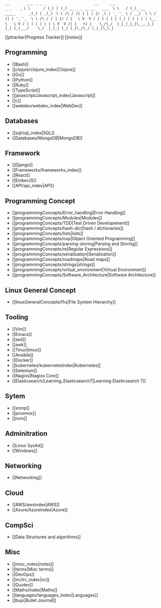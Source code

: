   `__        ___ _ _ _                      __     ___                   _ _    _`
  `\ \      / (_) | (_) __ _ _ __ __   ___  \ \   / (_)_ __ _____      _(_) | _(_)`
  ` \ \ /\ / /| | | | |/ _\ | '_ '_ \ / __|  \ \ / /| | '_ '_  \ \ /\ / / | |/ / |`
  `  \ V  V / | | | | | (_| | | | | | \__ \   \ V / | | | | | | \ V  V /| |   <| |`
  `   \_/\_/  |_|_|_|_|\__,_|_| |_| |_|___/    \_/  |_|_| |_| |_|\_/\_/ |_|_|\_\_|`

[[ptracker|Progress Tracker]]
[[notes]]

 ## Programming 
  * [[Bash]]
  * [[clojure/clojure_index|Clojure]]
  * [[Go]]
  * [[Python]]
  * [[Ruby]]
  * [[TypeScript]]
  * [[javascript/Javascript_index|Javascript]]
  * [[c]]
  * [[webdev/webdev_index|WebDev]]

 ## Databases
  * [[sql/sql_index|SQL]]
  * [[Databases/MongoDB|MongoDB]]

 ## Framework 
  * [[Django]]
  * [[Frameworks/frameworks_index]]
  * [[React]]
  * [[EmberJS]]
  * [[API/api_index|API]]

 ## Programming Concept 
  * [[programmingConcepts/Error_handling|Error Handling]]
  * [[programmingConcepts/Modules|Modules]]
  * [[programmingConcepts/TDD|Test Driven Developement]]
  * [[programmingConcepts/hash-dict|hash / dictionaries]]
  * [[programmingConcepts/lists|lists]]
  * [[programmingConcepts/oop|Object Oriented Programming]]
  * [[programmingConcepts/parsing-storing|Parsing and Storing]]
  * [[programmingConcepts/re|Regular Expressions]]
  * [[programmingConcepts/serialization|Serialization]]
  * [[programmingConcepts/roadmaps|Road maps]]
  * [[programmingConcepts/strings|strings]]
  * [[programmingConcepts/virtual_environment|Virtual Environment]]
  * [[programmingConcepts/Software_Architecture|Software Architecture]]

 ## Linux General Concept 
  * [[linuxGeneralConcepts/fhs|File System Hierarchy]]

 ## Tooling 
  * [[Vim]]
  * [[Emacs]]
  * [[sed]]
  * [[awk]]
  * [[Tmux|tmux]]
  * [[Ansible]]
  * [[Docker]]
  * [[kubernetes/kubernetesIndex|Kubernetes]]
  * [[Selenium]]
  * [[Nagios|Nagios Core]]
  * [[Elasticsearch/Learning_Elasticsearch7|Learning Elasticsearch 7]]

 ## Sytem 
  * [[snmp]]
  * [[proxmox]]
  * [[nvm]]

 ## Adminitration 
  * [[Linux SysAd]]
  * [[Windows]]

 ## Networking 
  * [[Networking]]

 ## Cloud 
  * [[AWS/awsindex|AWS]]
  * [[Azure/AzureIndex|Azure]]

 ## CompSci 
  * [[Data Structures and algorithms]]

 ## Misc
  * [[misc_notes|notes]]
  * [[terms|Misc terms]]
  * [[DevOps]]
  * [[irc/irc_index|irc]]
  * [[Quotes]]
  * [[Maths/Index|Maths]]
  * [[languages/languages_index|Languages]]
  * [[bujo|Bullet Journal]]
